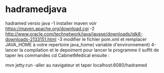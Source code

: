 # hadramedjava
hadramed versio java
-1 installer maven voir https://maven.apache.org/download.cgi
-2 http://www.oracle.com/technetwork/java/javase/downloads/jdk8-downloads-2133151.html 
-3 modifier le fichier pom.xml et remplacer JAVA_HOME  à votre repertoire java_home( variable d'environnement)
4-lancer la compilation et le depoiment 
pour lancer le programme il suffit de taper les commandes 
cd CabinetMedical  ensuite : 

mvn jetty:run
-aller au navigateur et taper  localhost:8080/hadramed

